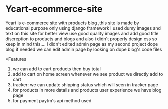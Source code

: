# Ycart-ecommerce-site
Ycart is e-commerce site with products blog ,this site is made by educational purpose only using django framework
I used dumy images and text on this site for better view use good quality images and add good title discreption to products and blogs
and also i didn't properly design css so keep in mind this....
I didn't edited admin page as my second project dope blog if needed we can edit admin page by looking on dope blog's code files 

*Features

1. we can add to cart products then buy total
2. add to cart on home screen whenever we see product we directly add to cart
3. tracker: we can update shipping status which will seen in tracker page
4. for products in more datails and products user experience we have blog page
5. for payment paytm's api method used

